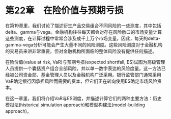 # 第22章　在险价值与预期亏损

在第19章里，我们讨论了描述衍生产品交易组合不同风险的一些测度，其中包括delta、gamma与vega。金融机构往往每天都会对存在风险敞口的市场变量计算这些测度，在计算过程中常常会涉及成千上万个市场变量，因此，每天的delta-gamma-vega分析可能会产生大量不同的风险测度。这些风险测度对于金融机构的交易员来讲非常重要，但对金融机构所面临的整体风险没有提供任何描述。


在险价值(value at risk, VaR)与预期亏损(expected shortfall, ES)试图为高级管理人员提供一个囊括资产组合全部风险，并以单一数字表达的风险度量。这一方法已经被公司资金部、基金管理人员以及金融机构广泛采用。银行监管部门通常采用VaR确定银行因承担风险而需要的资本，但它们正在转向使用ES确定市场风险资本。


在这一章里，我们将介绍VaR与ES测度，并描述计算它们的两种主要方法：历史模拟法(historical simulation approach)和模型构建法(model-building approach)。